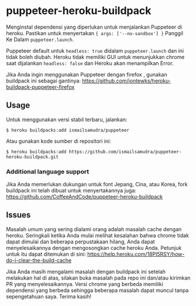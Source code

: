 # puppeteer-heroku-buildpack

Menginstal dependensi yang diperlukan untuk menjalankan Puppeteer di heroku. Pastikan untuk menyertakan `{ args: ['--no-sandbox'] }` Panggil Ke Dalam `puppeteer.launch`. 

Puppeteer default untuk `headless: true` didalam `puppeteer.launch` dan ini tidak boleh diubah. Heroku tidak memiliki GUI untuk menunjukkan chrome saat dijalankan `headless: false` dan Heroku akan menampilkan Error.

Jika Anda ingin menggunakan Puppeteer dengan firefox , gunakan buildpack ini sebagai gantinya:
https://github.com/jontewks/heroku-buildpack-puppeteer-firefox

## Usage

Untuk menggunakan versi stabil terbaru, jalankan:

```sh-session
$ heroku buildpacks:add ismailsamudra/puppeteer
```

Atau gunakan kode sumber di repositori ini:

```sh-session
$ heroku buildpacks:add https://github.com/ismailsamudra/puppeteer-heroku-buildpack.git
```

### Additional language support
Jika Anda memerlukan dukungan untuk font Jepang, Cina, atau Korea, fork buildpack ini telah dibuat untuk menyertakannya juga:
https://github.com/CoffeeAndCode/puppeteer-heroku-buildpack

## Issues

Masalah umum yang sering dialami orang adalah masalah cache dengan heroku. Seringkali ketika Anda mulai melihat kesalahan bahwa chrome tidak dapat dimulai dan beberapa perpustakaan hilang, Anda dapat menyelesaikannya dengan mengosongkan cache heroku Anda. Petunjuk untuk itu dapat ditemukan di sini:
https://help.heroku.com/18PI5RSY/how-do-i-clear-the-build-cache

Jika Anda masih mengalami masalah dengan buildpack ini setelah melakukan hal di atas, silakan buka masalah pada repo ini dan/atau kirimkan PR yang menyelesaikannya. Versi chrome yang berbeda memiliki dependensi yang berbeda sehingga beberapa masalah dapat muncul tanpa sepengetahuan saya. Terima kasih!
